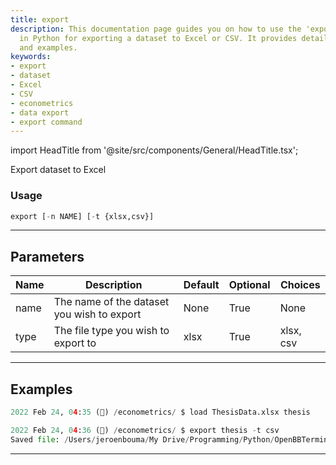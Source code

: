 ```yaml
---
title: export
description: This documentation page guides you on how to use the 'export' command
  in Python for exporting a dataset to Excel or CSV. It provides detailed usage, parameters,
  and examples.
keywords:
- export
- dataset
- Excel
- CSV
- econometrics
- data export
- export command
---
```


import HeadTitle from '@site/src/components/General/HeadTitle.tsx';

<HeadTitle title="econometrics /export - Reference | OpenBB Terminal Docs" />

Export dataset to Excel

### Usage

```python
export [-n NAME] [-t {xlsx,csv}]
```

---

## Parameters

| Name | Description | Default | Optional | Choices |
| ---- | ----------- | ------- | -------- | ------- |
| name | The name of the dataset you wish to export | None | True | None |
| type | The file type you wish to export to | xlsx | True | xlsx, csv |


---

## Examples

```python
2022 Feb 24, 04:35 (🦋) /econometrics/ $ load ThesisData.xlsx thesis

2022 Feb 24, 04:36 (🦋) /econometrics/ $ export thesis -t csv
Saved file: /Users/jeroenbouma/My Drive/Programming/Python/OpenBBTerminal/exports/statistics/thesis_20220224_103614.csv
```
---
